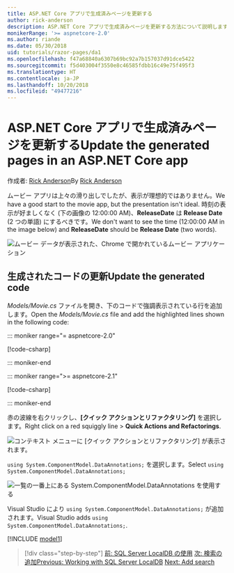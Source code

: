 ```yaml
---
title: ASP.NET Core アプリで生成済みページを更新する
author: rick-anderson
description: ASP.NET Core アプリで生成済みページを更新する方法について説明します。
monikerRange: '>= aspnetcore-2.0'
ms.author: riande
ms.date: 05/30/2018
uid: tutorials/razor-pages/da1
ms.openlocfilehash: f47a68840a6307b69bc92a7b157037d91dce5422
ms.sourcegitcommit: f5d403004f3550e8c46585fdbb16c49e75f495f3
ms.translationtype: HT
ms.contentlocale: ja-JP
ms.lasthandoff: 10/20/2018
ms.locfileid: "49477216"
---
```

# <a name="update-the-generated-pages-in-an-aspnet-core-app"></a><span data-ttu-id="a082f-103">ASP.NET Core アプリで生成済みページを更新する</span><span class="sxs-lookup"><span data-stu-id="a082f-103">Update the generated pages in an ASP.NET Core app</span></span>

<span data-ttu-id="a082f-104">作成者: [Rick Anderson](https://twitter.com/RickAndMSFT)</span><span class="sxs-lookup"><span data-stu-id="a082f-104">By [Rick Anderson](https://twitter.com/RickAndMSFT)</span></span>

<span data-ttu-id="a082f-105">ムービー アプリは上々の滑り出しでしたが、表示が理想的ではありません。</span><span class="sxs-lookup"><span data-stu-id="a082f-105">We have a good start to the movie app, but the presentation isn't ideal.</span></span> <span data-ttu-id="a082f-106">時刻の表示が好ましくなく (下の画像の 12:00:00 AM)、**ReleaseDate** は **Release Date** (2 つの単語) にするべきです。</span><span class="sxs-lookup"><span data-stu-id="a082f-106">We don't want to see the time (12:00:00 AM in the image below) and **ReleaseDate** should be **Release Date** (two words).</span></span>

![ムービー データが表示された、Chrome で開かれているムービー アプリケーション](sql/_static/m55.png)

## <a name="update-the-generated-code"></a><span data-ttu-id="a082f-108">生成されたコードの更新</span><span class="sxs-lookup"><span data-stu-id="a082f-108">Update the generated code</span></span>

<span data-ttu-id="a082f-109">*Models/Movie.cs* ファイルを開き、下のコードで強調表示されている行を追加します。</span><span class="sxs-lookup"><span data-stu-id="a082f-109">Open the *Models/Movie.cs* file and add the highlighted lines shown in the following code:</span></span>

::: moniker range="= aspnetcore-2.0"

[!code-csharp[](~/tutorials/razor-pages/razor-pages-start/sample/RazorPagesMovie/Models/MovieDate.cs?name=snippet_1&highlight=10-11)]

::: moniker-end

::: moniker range=">= aspnetcore-2.1"

[!code-csharp[](~/tutorials/razor-pages/razor-pages-start/sample/RazorPagesMovie21/Models/MovieDate.cs?name=snippet_1&highlight=10-11,15)]

::: moniker-end

<span data-ttu-id="a082f-110">赤の波線を右クリックし、**[クイック アクションとリファクタリング]** を選択します。</span><span class="sxs-lookup"><span data-stu-id="a082f-110">Right click on a red squiggly line > **Quick Actions and Refactorings**.</span></span>

  ![コンテキスト メニューに **[クイック アクションとリファクタリング]** が表示されます。](da1/qa.png)

<span data-ttu-id="a082f-112">`using System.ComponentModel.DataAnnotations;` を選択します。</span><span class="sxs-lookup"><span data-stu-id="a082f-112">Select `using System.ComponentModel.DataAnnotations;`</span></span>

  ![一覧の一番上にある System.ComponentModel.DataAnnotations を使用する](da1/da.png)

  <span data-ttu-id="a082f-114">Visual Studio により `using System.ComponentModel.DataAnnotations;` が追加されます。</span><span class="sxs-lookup"><span data-stu-id="a082f-114">Visual Studio adds `using System.ComponentModel.DataAnnotations;`.</span></span>

[!INCLUDE [model1](~/includes/RP/da2.md)]

> [!div class="step-by-step"]
> <span data-ttu-id="a082f-115">[前: SQL Server LocalDB の使用](xref:tutorials/razor-pages/sql)
> [次: 検索の追加](xref:tutorials/razor-pages/search)</span><span class="sxs-lookup"><span data-stu-id="a082f-115">[Previous: Working with SQL Server LocalDB](xref:tutorials/razor-pages/sql)
[Next: Add search](xref:tutorials/razor-pages/search)</span></span>

